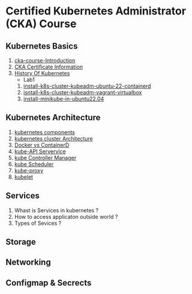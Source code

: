 # Certified Kubernetes Administrator (CKA) Course 

## Kubernetes Basics
1. [cka-course-Introduction](/docs/01-cka-course-Introduction/01-cka-course-Introduction.md)
2. [CKA Certificate Information](docs/01-cka-course-Introduction/02-CKA-certificate-information)
3. [History Of Kubernetes](docs/01-cka-course-Introduction/03-History-of-kuberntes)
    * Lab1
    01. [install-k8s-cluster-kubeadm-ubuntu-22-containerd](docs/01-cka-course-Introduction/install-k8s-kubeadm-ubuntu-22-containerd.md)
    02. [isntall-k8s-cluster-kubeadm-vagrant-virtualbox](https://github.com/kloudbytes/k8s-cluster-vagrant-provisioning/tree/main)
    03. [install-minikube-in-ubuntu22.04](doc/install-minikube-in-ubuntu22.04/install-minikube-in-ubuntu22.04.md)

## Kubernetes Architecture
1. [kubernetes components](docs/02-Kubernetes-architecture)
2. [kubernetes cluster Architecture](docs/02-Kubernetes-architecture)
3. [Docker vs ContainerD]((docs/02-Kubernetes-architecture))
4. [kube-API Servervice](docs/02-Kubernetes-architecture)
5. [kube Controller Manager](docs/02-Kubernetes-architecture)
6. [kube Scheduler](docs/02-Kubernetes-architecture)
7. [kube-proxy](docs/02-Kubernetes-architecture)
8. [kubelet](docs/02-Kubernetes-architecture)
   

## Services
1. Whast is Services in kubernetes ?
2. How to access applicaton outside world ?
3. Types of Sevices ?
 

## Storage

## Networking

## Configmap & Secrects


